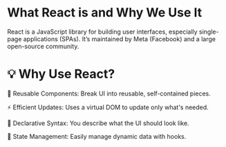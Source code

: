 # What React is and Why We Use It

React is a JavaScript library for building user interfaces, especially single-page applications (SPAs). It’s maintained by Meta (Facebook) and a large open-source community.

# 💡 Why Use React?

🔁 Reusable Components: Break UI into reusable, self-contained pieces.

⚡ Efficient Updates: Uses a virtual DOM to update only what's needed.

🔄 Declarative Syntax: You describe what the UI should look like.

🧠 State Management: Easily manage dynamic data with hooks.
